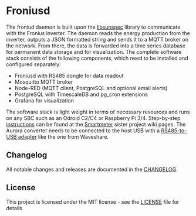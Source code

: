 # Froniusd

The froniud daemon is built upon the [libsunspec](https://ahpohl.github.io/libsunspec/) library to communicate with the Fronius inverter. The daemon reads the energy production from the inverter, outputs a JSON formatted string and sends it to a MQTT broker on the network. From there, the data is forwarded into a time series database for permanent data storage and for visualization. The complete software stack consists of the following components, which need to be installed and configured separately:
- Froniusd with RS485 dongle for data readout
- Mosquitto MQTT broker
- Node-RED (MQTT client, PostgreSQL and optional email alerts)
- PostgreSQL with TimescaleDB and pg_cron extensions
- Grafana for visualization

The software stack is light weight in terms of necessary resources and runs on any SBC such as an Odroid C2/C4 or Raspberry Pi 3/4. Step-by-step [instructions](https://github.com/ahpohl/smartmeter/wiki) can be found at the [Smartmeter](https://github.com/ahpohl/smartmeter) sister project wiki pages. The Aurora converter needs to be connected to the host USB with a [RS485-to-USB adapter](https://www.waveshare.com/usb-to-rs232-485-ttl.htm) like the one from Waveshare. 

## Changelog

All notable changes and releases are documented in the [CHANGELOG](CHANGELOG.md).

## License

This project is licensed under the MIT license - see the [LICENSE](LICENSE) file for details
